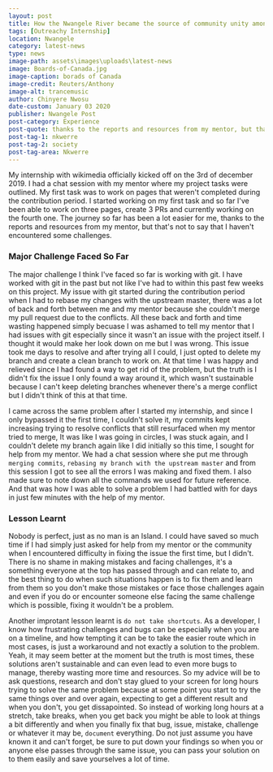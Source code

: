 ```yaml
---
layout: post
title: How the Nwangele River became the source of community unity among men
tags: [Outreachy Internship]
location: Nwangele
category: latest-news
type: news
image-path: assets\images\uploads\latest-news
image: Boards-of-Canada.jpg
image-caption: borads of Canada
image-credit: Reuters/Anthony 
image-alt: trancemusic
author: Chinyere Nwosu
date-custom: January 03 2020
publisher: Nwangele Post
post-category: Experience
post-quote: thanks to the reports and resources from my mentor, but that's not to say that I   haven't encountered some challenges.
post-tag-1: nkwerre
post-tag-2: society
post-tag-area: Nkwerre
---
```


My internship with wikimedia officially kicked off on the 3rd of december 2019. I had a chat session with my mentor where my project tasks were outlined. My first task was to work on pages that weren't completed during the contribution period. I started working on my first task and so far I've been able to work on three pages, create 3 PRs and currently working on the fourth one. The journey so far has been a lot easier for me, thanks to the reports and resources from my mentor, but that's not to say that I haven't encountered some challenges.

### Major Challenge Faced So Far

The major challenge I think I've faced so far is working with git. I have worked with git in the past but not like I've had to within this past few weeks on this project. My issue with git started during the contribution period when I had to rebase my changes with the upstream master, there was a lot of back and forth between me and my mentor because she couldn't merge my pull request due to the conflicts. All these back and forth and time wasting happened simply becuase I was ashamed to tell my mentor that I had issues with git especially since it wasn't an issue with the project itself. I thought it would make her look down on me but I was wrong.  This issue took me days to resolve and after trying all I could, I just opted to delete my branch and create a clean branch to work on. At that time I was happy and relieved since I had found a way to get rid of the problem, but the truth is I didn't fix the issue I only found a way around it, which wasn't sustainable because I can't keep deleting branches whenever there's a merge conflict but I didn't think of this at that time.

I came across the same problem after I started my internship, and since I only bypassed it the first time, I couldn't solve it, my commits kept increasing trying to resolve conflicts that still resurfaced when my mentor tried to merge, It was like I was going in circles, I was stuck again, and I couldn't delete my branch again like I did initially so this time, I sought for help from my mentor. We had a chat session where she put me through `merging commits`, `rebasing my branch with the upstream master` and from this session I got to see all the errors I was making and fixed them. I also made sure to note down all the commands we used for future reference. And that was how I was able to solve a problem I had battled with for days in just few minutes with the help of my mentor.

### Lesson Learnt

Nobody is perfect, just as no man is an Island. I could have saved so much time if I had simply just asked for help from my mentor or the community when I encountered difficulty in fixing the issue the first time, but I didn't. There is no shame in making mistakes and facing challenges, it's a something everyone at the top has passed through and can relate to, and the best thing to do when such situations happen is to fix them and learn from them so you don't make those mistakes or face those challenges again and even if you do or encounter someone else facing the same challenge which is possible, fixing it wouldn't be a problem. 

Another improtant lesson learnt is `do not take shortcuts`. As a developer, I know how frustrating challenges and bugs can be especially when you are on a timeline, and how tempting it can be to take the easier route which in most cases, is just a workaround and not exactly a solution to the problem. Yeah, it may seem better at the moment but the truth is most times, these solutions aren't sustainable and can even lead to even more bugs to manage, thereby wasting more time and resources. So my advice will be to ask questions, research and don't stay glued to your screen for long hours trying to solve the same problem because at some point you start to try the same things over and over again, expecting to get a different result and when you don't, you get dissapointed. So instead of working long hours at a stretch, take breaks, when you get back you might be able to look at things a bit differently and when you finally fix that bug, issue, mistake, challenge or whatever it may be, `document` everything. Do not just assume you have known it and can't forget, be sure to put down your findings so when you or anyone else passes through the same issue, you can pass your solution on to them easily and save yourselves a lot of time.
